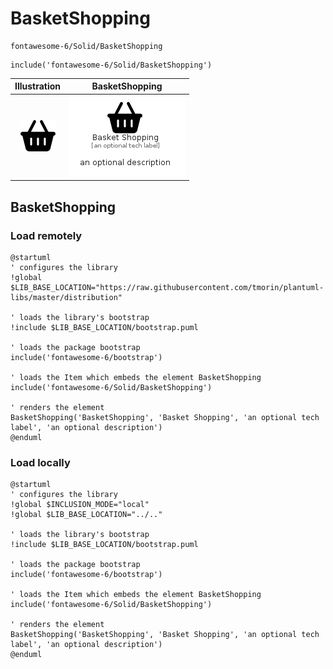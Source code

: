 # BasketShopping


```text
fontawesome-6/Solid/BasketShopping
```

```text
include('fontawesome-6/Solid/BasketShopping')
```



| Illustration | BasketShopping |
| :---: | :---: |
| ![illustration for Illustration](../../fontawesome-6/Solid/BasketShopping.png) | ![illustration for BasketShopping](../../fontawesome-6/Solid/BasketShopping.Local.png) |




## BasketShopping

### Load remotely
```plantuml
@startuml
' configures the library
!global $LIB_BASE_LOCATION="https://raw.githubusercontent.com/tmorin/plantuml-libs/master/distribution"

' loads the library's bootstrap
!include $LIB_BASE_LOCATION/bootstrap.puml

' loads the package bootstrap
include('fontawesome-6/bootstrap')

' loads the Item which embeds the element BasketShopping
include('fontawesome-6/Solid/BasketShopping')

' renders the element
BasketShopping('BasketShopping', 'Basket Shopping', 'an optional tech label', 'an optional description')
@enduml
```

### Load locally
```plantuml
@startuml
' configures the library
!global $INCLUSION_MODE="local"
!global $LIB_BASE_LOCATION="../.."

' loads the library's bootstrap
!include $LIB_BASE_LOCATION/bootstrap.puml

' loads the package bootstrap
include('fontawesome-6/bootstrap')

' loads the Item which embeds the element BasketShopping
include('fontawesome-6/Solid/BasketShopping')

' renders the element
BasketShopping('BasketShopping', 'Basket Shopping', 'an optional tech label', 'an optional description')
@enduml
```

